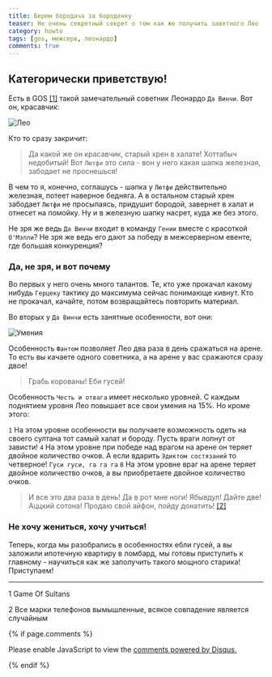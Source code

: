 ```yaml
---
title: Берем бородача за бороденку
teaser: Не очень секретный секрет о том как же получить заветного Лео
category: howto
tags: [gos, межсерв, леонардо]
comments: true
---
```


## Категорически приветствую! 

Есть в GOS [[1]](#explain) такой замечательный советник Леонардо `Да Винчи`. Вот он, красавчик:

![Лео](https://flicus.github.io/gos/i/leo1.jpg)

Кто то сразу закричит:

> Да какой же он красавчик, старый хрен в халате! Хоттабыч недобитый!
> Вот `Лютфи` это сила - вон у него какая шапка железная,
> забодает не проснешься!

В чем то я, конечно, соглашусь - шапка у `Лютфи` действительно железная, потеет наверное бедняга. А в остальном старый хрен забодает `Лютфи` не просыпаясь, придушит бородой, завернет в халат и отнесет на помойку. Ну и в железную шапку насрет, куда же без этого. 

Не зря же ведь `Да Винчи` входит в команду `Гении` вместе с красоткой `О'Мэлли`? Не зря же ведь его дают за победу в межсерверном евенте, где большая конкуренция?

### Да, не зря, и вот почему

Во первых у него очень много талантов. Те, кто уже прокачал какому нибудь `Герцеку` тактику до максимума сейчас понимающе кивнут. Кто не прокачал, качайте, потом возвращайтесь повторить материал. 

Во вторых у `Да Винчи` есть занятные особенности, вот они:

![Умения](https://flicus.github.io/gos/i/leo2.jpg)
 
Особенность `Фантом` позволяет Лео два раза в день сражаться на арене. То есть вы качаете одного советника, а на арене у вас сражаются сразу двое! 

> Грабь корованы! Еби гусей! 

Особенность `Честь и отвага` имеет несколько уровней. С каждым поднятием уровня Лео повышает все свои умения на 15%. Но кроме этого:

 `1` На этом уровне особенности вы получаете возможность одеть на своего султана тот самый халат и бороду. Пусть враги лопнут от зависти!
 `4` На этом уровне при победе над врагом на арене он теряет двойное количество очков. А если вдарить `Эдиктом состязаний` то четверное! `Гуси гуси, га га га`
 `8` На этом уровне враг на арене теряет двойное количество очков, а вы приобретаете двойное количество очков. 
 
> И все это два раза в день! Да в рот мне ноги! 
> Ябывдул! Дайте две! Аццкий сотона!
> Продаю свой айфон, пойду донатить! [[2]](#explain)

### Не хочу жениться, хочу учиться!

Теперь, когда мы разобрались в особенностях ебли гусей, а вы заложили ипотечную квартиру в ломбард, мы готовы приступить к главному - научиться как же заполучить такого мощного старика! Приступаем!

---

<a name="explain"></a>

1 Game Of Sultans
 
2 Все марки телефонов вымышленные, всякое совпадение является случайным 

{% if page.comments %} 
<div id="disqus_thread"></div>
<script>

/**
*  RECOMMENDED CONFIGURATION VARIABLES: EDIT AND UNCOMMENT THE SECTION BELOW TO INSERT DYNAMIC VALUES FROM YOUR PLATFORM OR CMS.
*  LEARN WHY DEFINING THESE VARIABLES IS IMPORTANT: https://disqus.com/admin/universalcode/#configuration-variables*/
/*
var disqus_config = function () {
this.page.url = PAGE_URL;  // Replace PAGE_URL with your page's canonical URL variable
this.page.identifier = PAGE_IDENTIFIER; // Replace PAGE_IDENTIFIER with your page's unique identifier variable
};
*/
(function() { // DON'T EDIT BELOW THIS LINE
var d = document, s = d.createElement('script');
s.src = 'https://gos-1.disqus.com/embed.js';
s.setAttribute('data-timestamp', +new Date());
(d.head || d.body).appendChild(s);
})();
</script>
<noscript>Please enable JavaScript to view the <a href="https://disqus.com/?ref_noscript">comments powered by Disqus.</a></noscript>
                            
{% endif %}


 